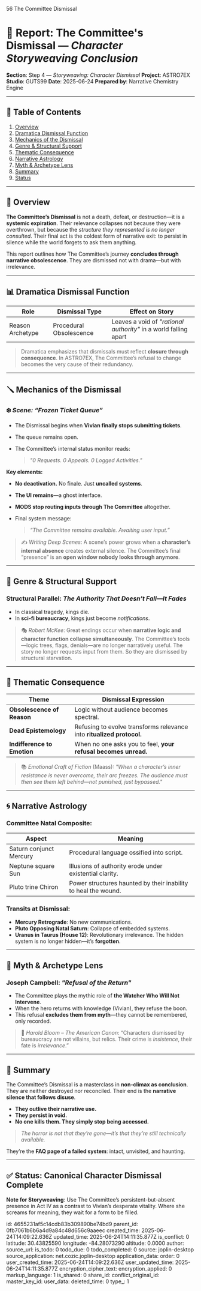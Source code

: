 56 The Committee Dismissal

# 📘 Report: The Committee's Dismissal — *Character Storyweaving Conclusion*

**Section**: Step 4 — *Storyweaving: Character Dismissal*
**Project**: ASTRO7EX
**Studio**: GUTS99
**Date**: 2025-06-24
**Prepared by**: Narrative Chemistry Engine

---

## 📓 Table of Contents

1. [Overview](#overview)
2. [Dramatica Dismissal Function](#dramatica-dismissal-function)
3. [Mechanics of the Dismissal](#mechanics-of-the-dismissal)
4. [Genre & Structural Support](#genre--structural-support)
5. [Thematic Consequence](#thematic-consequence)
6. [Narrative Astrology](#narrative-astrology)
7. [Myth & Archetype Lens](#myth--archetype-lens)
8. [Summary](#summary)
9. [Status](#status)

---

## 🧠 Overview

**The Committee’s Dismissal** is not a death, defeat, or destruction—it is a **systemic expiration**. Their relevance collapses not because they were overthrown, but because the *structure they represented is no longer consulted*. Their final act is the coldest form of narrative exit: to persist in silence while the world forgets to ask them anything.

This report outlines how The Committee’s journey **concludes through narrative obsolescence**. They are dismissed not with drama—but with irrelevance.

---

## 📊 Dramatica Dismissal Function

| Role             | Dismissal Type          | Effect on Story                                                  |
| ---------------- | ----------------------- | ---------------------------------------------------------------- |
| Reason Archetype | Procedural Obsolescence | Leaves a void of *"rational authority"* in a world falling apart |

> Dramatica emphasizes that dismissals must reflect **closure through consequence**. In ASTRO7EX, The Committee’s refusal to change becomes the very cause of their redundancy.

---

## 🪛 Mechanics of the Dismissal

### ❄️ *Scene: “Frozen Ticket Queue”*

* The Dismissal begins when **Vivian finally stops submitting tickets**.
* The queue remains open.
* The Committee’s internal status monitor reads:

  > *"0 Requests. 0 Appeals. 0 Logged Activities."*

**Key elements:**

* **No deactivation.** No finale. Just **uncalled systems**.
* **The UI remains**—a ghost interface.
* **MODS stop routing inputs through The Committee** altogether.
* Final system message:

  > *“The Committee remains available. Awaiting user input.”*

> ✍️ *Writing Deep Scenes*: A scene’s power grows when a **character’s internal absence** creates external silence. The Committee’s final “presence” is an **open window nobody looks through anymore**.

---

## 🧠 Genre & Structural Support

### Structural Parallel: *The Authority That Doesn’t Fall—It Fades*

* In classical tragedy, kings die.
* In **sci-fi bureaucracy**, kings just become *notifications*.

> 🎭 *Robert McKee*: Great endings occur when **narrative logic and character function collapse simultaneously**. The Committee’s tools—logic trees, flags, denials—are no longer narratively useful. The story no longer requests input from them. So they are dismissed by structural starvation.

---

## 🎯 Thematic Consequence

| Theme                       | Dismissal Expression                                                  |
| --------------------------- | --------------------------------------------------------------------- |
| **Obsolescence of Reason**  | Logic without audience becomes spectral.                              |
| **Dead Epistemology**       | Refusing to evolve transforms relevance into **ritualized protocol.** |
| **Indifference to Emotion** | When no one asks you to feel, **your refusal becomes unread.**        |

> 📚 *Emotional Craft of Fiction* (Maass): *"When a character’s inner resistance is never overcome, their arc freezes. The audience must then see them left behind—not punished, just bypassed."*

---

## 🌀 Narrative Astrology

### Committee Natal Composite:

| Aspect                  | Meaning                                                        |
| ----------------------- | -------------------------------------------------------------- |
| Saturn conjunct Mercury | Procedural language ossified into script.                      |
| Neptune square Sun      | Illusions of authority erode under existential clarity.        |
| Pluto trine Chiron      | Power structures haunted by their inability to heal the wound. |

### Transits at Dismissal:

* **Mercury Retrograde**: No new communications.
* **Pluto Opposing Natal Saturn**: Collapse of embedded systems.
* **Uranus in Taurus (House 12)**: Revolutionary irrelevance. The hidden system is no longer hidden—it’s **forgotten**.

---

## 🗿 Myth & Archetype Lens

### Joseph Campbell: *"Refusal of the Return"*

* The Committee plays the mythic role of **the Watcher Who Will Not Intervene**.
* When the hero returns with knowledge (Vivian), they refuse the boon.
* This refusal **excludes them from myth**—they cannot be remembered, only recorded.

> 📖 *Harold Bloom – The American Canon*: “Characters dismissed by bureaucracy are not villains, but relics. Their crime is *insistence*, their fate is *irrelevance*.”

---

## 🧵 Summary

The Committee’s Dismissal is a masterclass in **non-climax as conclusion**. They are neither destroyed nor reconciled. Their end is the **narrative silence that follows disuse**.

* **They outlive their narrative use.**
* **They persist in void.**
* **No one kills them. They simply stop being accessed.**

> *The horror is not that they’re gone—it’s that they’re still technically available.*

They’re the **FAQ page of a failed system**: intact, unvisited, and haunting.

---

## ✅ Status: Canonical Character Dismissal Complete

**Note for Storyweaving**: Use The Committee’s persistent-but-absent presence in Act IV as a contrast to Vivian’s desperate vitality. Where she screams for meaning, they wait for a form to be filled.


id: 4655231af5c14cdb83b309890be74bd9
parent_id: 0fb7061b6b6a4d9a84c48d656c9aaeec
created_time: 2025-06-24T14:09:22.636Z
updated_time: 2025-06-24T14:11:35.877Z
is_conflict: 0
latitude: 30.43825590
longitude: -84.28073290
altitude: 0.0000
author: 
source_url: 
is_todo: 0
todo_due: 0
todo_completed: 0
source: joplin-desktop
source_application: net.cozic.joplin-desktop
application_data: 
order: 0
user_created_time: 2025-06-24T14:09:22.636Z
user_updated_time: 2025-06-24T14:11:35.877Z
encryption_cipher_text: 
encryption_applied: 0
markup_language: 1
is_shared: 0
share_id: 
conflict_original_id: 
master_key_id: 
user_data: 
deleted_time: 0
type_: 1